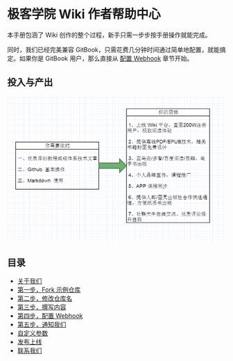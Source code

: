 # 极客学院 Wiki 作者帮助中心

本手册包涵了 Wiki 创作的整个过程，新手只需一步步按手册操作就能完成。

同时，我们已经完美兼容 GitBook，只需花费几分钟时间通过简单地配置，就能搞定。如果你是 GitBook 用户，那么直接从 [配置 Webhook](webhook-config.md) 章节开始。

## 投入与产出

![](images/cincot.png)

## 目录

- [关于我们](about.md)
- [第一步，Fork 示例仓库](setup-repo.md)
- [第二步，修改仓库名](operate-toc.md)
- [第三步，撰写内容](start-writing.md)
- [第四步，配置 Webhook](webhook-config.md)
- [第五步，通知我们](inform-us.md)
- [自定义参数](config-json.md)
- [发布上线](put-online.md)
- [联系我们](contact-us.md)



